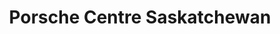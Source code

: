 ---
title: "Porsche Centre Saskatchewan"
url: /saskatoon/porsche-centre-saskatchewan/
shop: Autohaus
---